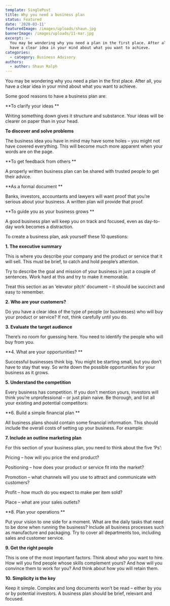 ```yaml
---
template: SinglePost
title: Why you need a business plan
status: Featured
date: '2020-03-11'
featuredImage: /images/uploads/shaun.jpg
bannerImage: /images/uploads/11-mar.jpg
excerpt: >-
  You may be wondering why you need a plan in the first place. After all, you
  have a clear idea in your mind about what you want to achieve. 
categories:
  - category: Business Advisory
authors:
  - author: Shaun Ralph
---
```

You may be wondering why you need a plan in the first place. After all, you have a clear idea in your mind about what you want to achieve. 

Some good reasons to have a business plan are: 

**To clarify your ideas**


Writing something down gives it structure and substance. Your ideas will be clearer on paper than in your head.

**To discover and solve problems**

The business idea you have in mind may have some holes – you might not have covered everything. This will become much more apparent when your words are on the page.

**To get feedback from others**


A properly written business plan can be shared with trusted people to get their advice.

**As a formal document**


Banks, investors, accountants and lawyers will want proof that you’re serious about your business. A written plan will provide that proof.

**To guide you as your business grows**


A good business plan will keep you on track and focused, even as day-to-day work becomes a distraction.

To create a business plan, ask yourself these 10 questions:

**1. The executive summary**

This is where you describe your company and the product or service that it will sell. This must be brief, to catch and hold people’s attention.

Try to describe the goal and mission of your business in just a couple of sentences. Work hard at this and try to make it memorable.

Treat this section as an ‘elevator pitch’ document – it should be succinct and easy to remember.

**2. Who are your customers?**

Do you have a clear idea of the type of people (or businesses) who will buy your product or service? If not, think carefully until you do.

**3. Evaluate the target audience**

There’s no room for guessing here. You need to identify the people who will buy from you. 

**4. What are your opportunities?**


Successful businesses think big. You might be starting small, but you don’t have to stay that way. So write down the possible opportunities for your business as it grows.

**5. Understand the competition**

Every business has competition. If you don’t mention yours, investors will think you’re unprofessional – or just plain naive. Be thorough, and list all your existing and potential competitors:

**6. Build a simple financial plan**


All business plans should contain some financial information. This should include the overall costs of setting up your business. For example:

**7. Include an outline marketing plan**

For this section of your business plan, you need to think about the five ‘Ps’:

Pricing – how will you price the end product?

Positioning – how does your product or service fit into the market?

Promotion – what channels will you use to attract and communicate with customers?

Profit – how much do you expect to make per item sold?

Place – what are your sales outlets?

**8. Plan your operations**


Put your vision to one side for a moment. What are the daily tasks that need to be done when running the business? Include all business processes such as manufacture and packaging. Try to cover all departments too, including sales and customer service.

**9. Get the right people**

This is one of the most important factors. Think about who you want to hire. How will you find people whose skills complement yours? And how will you convince them to work for you? And think about how you will retain them. 

**10. Simplicity is the key**

Keep it simple. Complex and long documents won’t be read – either by you or by potential investors. A business plan should be brief, relevant and focused.
